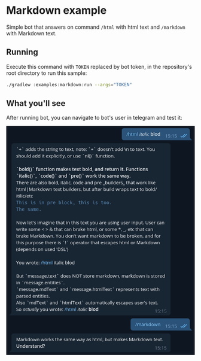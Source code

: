 # Markdown example

Simple bot that answers on command `/html` with html text and `/markdown` with Markdown text.

## Running

Execute this command with `TOKEN` replaced by bot token, in the repository's root directory to run this sample:

```bash
./gradlew :examples:markdown:run --args="TOKEN"
```  

## What you'll see

After running bot, you can navigate to bot's user in telegram and test it:

![dialog](../../resources/dialog_with_markdown_bot.png)
